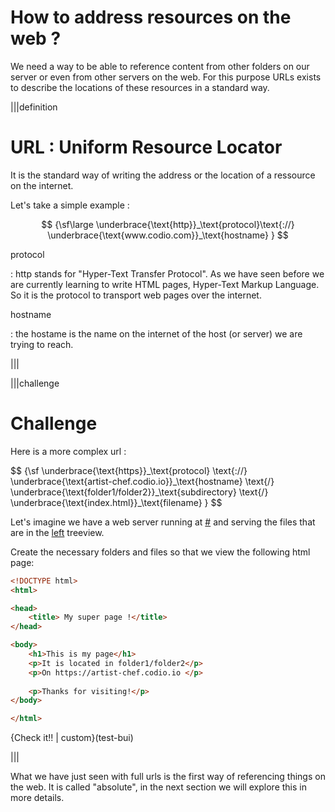 # How to address resources on the web ?

We need a way to be able to reference content from other folders on our server or even from other servers on the web. For this purpose URLs exists to describe the locations of these resources in a standard way.

|||definition
# URL : Uniform Resource Locator
It is the standard way of writing the address or the location of a ressource on the internet.

Let's take a simple example :

$$
{\sf\large
\underbrace{\text{http}}_\text{protocol}\text{://} \underbrace{\text{www.codio.com}}_\text{hostname} }
$$

protocol 

: http stands for "Hyper-Text Transfer Protocol". As we have seen before we are currently learning to write HTML pages, Hyper-Text Markup Language. So it is the protocol to transport web pages over the internet.


hostname

: the hostame is the name on the internet of the host (or server) we are trying to reach.



|||

|||challenge
# Challenge

Here is a more complex url :

<div id="MathDiv">
$$
{\sf
\underbrace{\text{https}}_\text{protocol}
\text{://} 
\underbrace{\text{artist-chef.codio.io}}_\text{hostname}  \text{/}
\underbrace{\text{folder1/folder2}}_\text{subdirectory}  \text{/}
\underbrace{\text{index.html}}_\text{filename} 
}
$$
</div>


Let's imagine we have a web server running at <a href="#" class="current_hostname">#</a> and serving the files that are in the [left](#) treeview.

Create the necessary folders and files so that we view the following html page:

```html
<!DOCTYPE html>
<html>

<head>
    <title> My super page !</title>
</head>

<body>
    <h1>This is my page</h1>
    <p>It is located in folder1/folder2</p>
    <p>On https://artist-chef.codio.io </p>
    
    <p>Thanks for visiting!</p>
</body>

</html>
```

{Check it!! | custom}(test-bui)

|||

What we have just seen with full urls is the first way of referencing things on the web. It is called "absolute", in the next section we will explore this in more details.